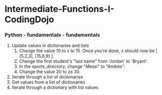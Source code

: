 # Intermediate-Functions-I-CodingDojo
### Python - fundamentals - fundamentals
1. Update values ​​in dictionaries and lists
    1. Change the value 10 to x to 15. Once you're done, x should now be [ [5,2,3], [15,8,9] ].
    2. Change the first student's "last name" from 'Jordan' to 'Bryant'.
    3. In the sports_directory, change "Messi" to "Andrés".
    4. Change the value 20 to za 30.
2. Iterate through a list of dictionaries
3. Get values ​​from a list of dictionaries
4. Iterate through a dictionary with list values
